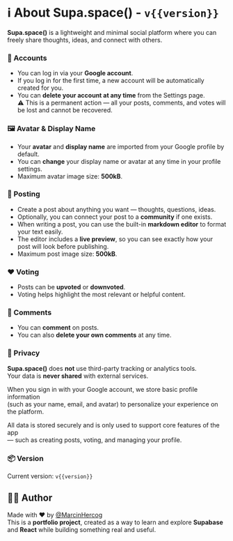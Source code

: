 # ℹ️ About Supa.space() - `v{{version}}`

**Supa.space()** is a lightweight and minimal social platform where you can freely share thoughts, ideas, and connect with others.

### 👤 Accounts

- You can log in via your **Google account**.
- If you log in for the first time, a new account will be automatically created for you.
- You can **delete your account at any time** from the Settings page.  
  ⚠️ This is a permanent action — all your posts, comments, and votes will be lost and cannot be recovered.

### 🖼 Avatar & Display Name

- Your **avatar** and **display name** are imported from your Google profile by default.
- You can **change** your display name or avatar at any time in your profile settings.
- Maximum avatar image size: **500kB**.

### 📝 Posting

- Create a post about anything you want — thoughts, questions, ideas.
- Optionally, you can connect your post to a **community** if one exists.
- When writing a post, you can use the built-in **markdown editor** to format your text easily.
- The editor includes a **live preview**, so you can see exactly how your post will look before publishing.
- Maximum post image size: **500kB**.

### ❤️ Voting

- Posts can be **upvoted** or **downvoted**.
- Voting helps highlight the most relevant or helpful content.

### 💬 Comments

- You can **comment** on posts.
- You can also **delete your own comments** at any time.

### 🔐 Privacy

**Supa.space()** does **not** use third-party tracking or analytics tools.  
Your data is **never shared** with external services.

When you sign in with your Google account, we store basic profile information  
(such as your name, email, and avatar) to personalize your experience on the platform.

All data is stored securely and is only used to support core features of the app  
— such as creating posts, voting, and managing your profile.

### 📦 Version

Current version: `v{{version}}`

## 👨‍💻 Author

Made with ❤️ by [@MarcinHercog](https://marcin-hercog.netlify.app/)  
This is a **portfolio project**, created as a way to learn and explore **Supabase** and **React** while building something real and useful.
